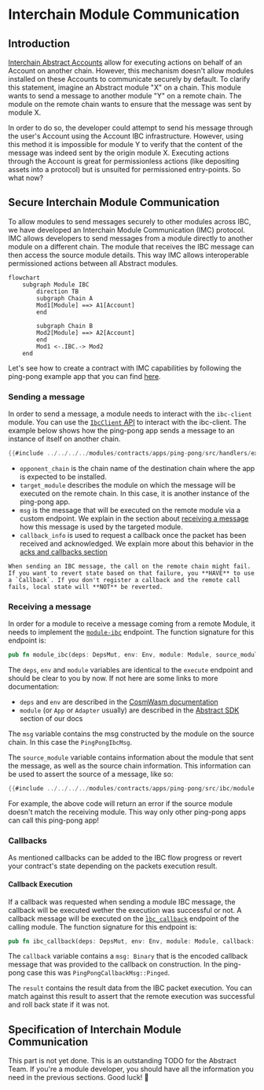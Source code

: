 # Interchain Module Communication

## Introduction

[Interchain Abstract Accounts](./account-ibc.md) allow for executing actions on behalf of an Account on another chain. However, this mechanism doesn't allow modules installed on these Accounts to communicate securely by default. To clarify this statement, imagine an Abstract module "X" on a chain. This module wants to send a message to another module "Y" on a remote chain. The module on the remote chain wants to ensure that the message was sent by module X.

In order to do so, the developer could attempt to send his message through the user's Account using the Account IBC infrastructure. However, using this method it is impossible for module Y to verify that the content of the message was indeed sent by the origin module X. Executing actions through the Account is great for permissionless actions (like depositing assets into a protocol) but is unsuited for permissioned entry-points. So what now?

## Secure Interchain Module Communication

To allow modules to send messages securely to other modules across IBC, we have developed an Interchain Module Communication (IMC) protocol. IMC allows developers to send messages from a module directly to another module on a different chain. The module that receives the IBC message can then access the source module details. This way IMC allows interoperable permissioned actions between all Abstract modules.

```mermaid
flowchart
    subgraph Module IBC
        direction TB
        subgraph Chain A
        Mod1[Module] ==> A1[Account]
        end

        subgraph Chain B
        Mod2[Module] ==> A2[Account]
        end
        Mod1 <-.IBC.-> Mod2
    end
```

Let's see how to create a contract with IMC capabilities by following the ping-pong example app that you can find <a href="https://github.com/AbstractSDK/abstract/blob/main/modules/contracts/apps/ping-pong/README.md" target="_blank">here</a>.

### Sending a message

In order to send a message, a module needs to interact with the `ibc-client` module. You can use the <a href="https://docs.rs/abstract-sdk/latest/abstract_sdk/struct.IbcClient.html" target="_blank">`IbcClient` API</a> to interact with the ibc-client. The example below shows how the ping-pong app sends a message to an instance of itself on another chain.

```rust
{{#include ../../../../modules/contracts/apps/ping-pong/src/handlers/execute.rs:ibc_client}}
```

- `opponent_chain` is the chain name of the destination chain where the app is expected to be installed.
- `target_module` describes the module on which the message will be executed on the remote chain. In this case, it is another instance of the ping-pong app.
- `msg` is the message that will be executed on the remote module via a custom endpoint. We explain in the section about [receiving a message](#receiving-a-message) how this message is used by the targeted module.
- `callback_info` is used to request a callback once the packet has been received and acknowledged. We explain more about this behavior in the [acks and callbacks section](#acknowledgements-and-callbacks)

```admonish warning
When sending an IBC message, the call on the remote chain might fail. If you want to revert state based on that failure, you **HAVE** to use a `Callback`. If you don't register a callback and the remote call fails, local state will **NOT** be reverted.
```

### Receiving a message

In order for a module to receive a message coming from a remote Module, it needs to implement the [`module-ibc`](../4_get_started/3_module_builder.md#module-ibc) endpoint. The function signature for this endpoint is:

```rust
pub fn module_ibc(deps: DepsMut, env: Env, module: Module, source_module: ModuleIbcInfo, msg: Binary) -> Result<Response, Error>;
```

The `deps`, `env` and `module` variables are identical to the `execute` endpoint and should be clear to you by now. If not here are some links to more documentation:

- `deps` and `env` are described in the <a target="blank" href="https://docs.cosmwasm.com/docs/smart-contracts/contract-semantics">CosmWasm documentation</a>
- `module` (or `App` or `Adapter` usually) are described in the [Abstract SDK](../4_get_started/4_sdk.md) section of our docs

The `msg` variable contains the msg constructed by the module on the source chain. In this case the `PingPongIbcMsg`.

The `source_module` variable contains information about the module that sent the message, as well as the source chain information. This information can be used to assert the source of a message, like so:

```rust
{{#include ../../../../modules/contracts/apps/ping-pong/src/ibc/module.rs:module_ibc}}
```

For example, the above code will return an error if the source module doesn't match the receiving  module. This way only other ping-pong apps can call this ping-pong app!

### Callbacks

As mentioned callbacks can be added to the IBC flow progress or revert your contract's state depending on the packets execution result.

#### Callback Execution

If a callback was requested when sending a module IBC message, the callback will be executed wether the execution was successful or not. A callback message will be executed on the ̀[`ibc_callback`](./4_get_started/3_module_builder.md#ibc-callback) endpoint of the calling module. The function signature for this endpoint is:

```rust
pub fn ibc_callback(deps: DepsMut, env: Env, module: Module, callback: Callback, result: IbcResult,) -> Result<Response, Error>;
```

The `callback` variable contains a `msg: Binary` that is the encoded callback message that was provided to the callback on construction. In the ping-pong case this was `PingPongCallbackMsg::Pinged`.

The `result` contains the result data from the IBC packet execution. You can match against this result to assert that the remote execution was successful and roll back state if it was not.

## Specification of Interchain Module Communication

This part is not yet done. This is an outstanding TODO for the Abstract Team. If you're a module developer, you should have all the information you need in the previous sections. Good luck! 🚀

